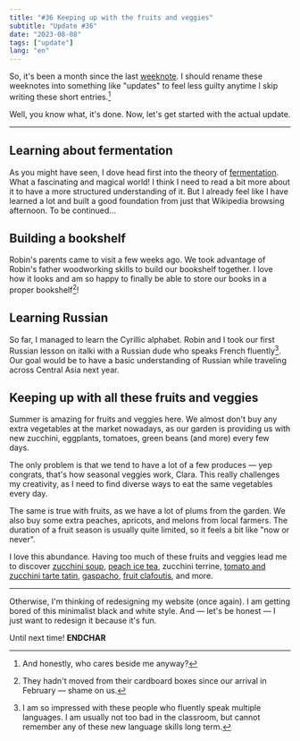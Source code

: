 ```yaml
---
title: "#36 Keeping up with the fruits and veggies"
subtitle: "Update #36"
date: "2023-08-08"
tags: ["update"]
lang: "en"
---
```


So, it's been a month since the last [weeknote](/posts/35-from-one-project-to-the-next). I should rename these weeknotes into something like "updates" to feel less guilty anytime I skip writing these short entries.[^1]

Well, you know what, it's done. Now, let's get started with the actual update.

[^1]: And honestly, who cares beside me anyway?

---

## Learning about fermentation

As you might have seen, I dove head first into the theory of [fermentation](/posts/fermentation-behind-the-scenes). What a fascinating and magical world! I think I need to read a bit more about it to have a more structured understanding of it. But I already feel like I have learned a lot and built a good foundation from just that Wikipedia browsing afternoon. To be continued...

## Building a bookshelf

Robin's parents came to visit a few weeks ago. We took advantage of Robin's father woodworking skills to build our bookshelf together. I love how it looks and am so happy to finally be able to store our books in a proper bookshelf[^2]!

[^2]: They hadn't moved from their cardboard boxes since our arrival in February — shame on us.

## Learning Russian

So far, I managed to learn the Cyrillic alphabet. Robin and I took our first Russian lesson on italki with a Russian dude who speaks French fluently[^3]. Our goal would be to have a basic understanding of Russian while traveling across Central Asia next year.

[^3]: I am so impressed with these people who fluently speak multiple languages. I am usually not too bad in the classroom, but cannot remember any of these new language skills long term.

## Keeping up with all these fruits and veggies

Summer is amazing for fruits and veggies here. We almost don't buy any extra vegetables at the market nowadays, as our garden is providing us with new zucchini, eggplants, tomatoes, green beans (and more) every few days.

The only problem is that we tend to have a lot of a few produces — yep congrats, that's how seasonal veggies work, Clara. This really challenges my creativity, as I need to find diverse ways to eat the same vegetables every day.

The same is true with fruits, as we have a lot of plums from the garden. We also buy some extra peaches, apricots, and melons from local farmers. The duration of a fruit season is usually quite limited, so it feels a bit like "now or never".

I love this abundance. Having too much of these fruits and veggies lead me to discover [zucchini soup](/recipes/zucchini-soup/), [peach ice tea](/recipes/peach-ice-tea), zucchini terrine, [tomato and zucchini tarte tatin](/recipes/tarte-tatin-with-summer-veggies/), [gaspacho](/recipes/gaspacho/), [fruit clafoutis](/recipes/clafoutis/), and more.

---

Otherwise, I'm thinking of redesigning my website (once again). I am getting bored of this minimalist black and white style. And — let's be honest — I just want to redesign it because it's fun.

Until next time! **ENDCHAR**
